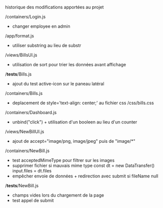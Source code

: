 historique des modifications apportées au projet 

/containers/Login.js
 - changer employee en admin 

/app/format.js 
 - utiliser substring au lieu de substr

/views/BillsUI.js 
 - utilisation de sort pour trier les données avant affichage

/__tests__/Bills.js
 - ajout du test active-icon sur le paneau latéral 

/containers/Bills.js
 - deplacement de style='text-align: center;' au fichier css
/css/bills.css

/containers/Dashboard.js
 - unbind("click") + utilisation d'un booleen au lieu d'un counter

/views/NewBillUI.js
 - ajout de accept="image/png, image/jpeg" puis de "image/*"

/containers/NewBill.js
 - test acceptedMimeType pour filtrer sur les images
 - supprimer fichier si mauvais mime type
  const dt = new DataTransfer()
  input.files = dt.files
 - empêcher envoie de données + redirection avec submit si fileName null

/__tests__/NewBill.js 
 - champs vides lors du chargement de la page
 - test appel de submit


 
